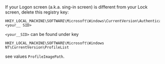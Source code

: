 If your Logon screen (a.k.a. sing-in screen) is different from your Lock screen, delete this registry key:

    HKEY_LOCAL_MACHINE\SOFTWARE\Microsoft\Windows\CurrentVersion\Authentication\LogonUI\Creative\<your__ SID>

`<your__SID>` can be found under key 

    HKEY_LOCAL_MACHINE\SOFTWARE\Microsoft\Windows NT\CurrentVersion\ProfileList
    
see values `ProfileImagePath`.
